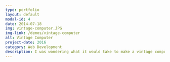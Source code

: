 ```yaml
---
type: portfolio
layout: default
modal-id: 4
date: 2014-07-18
img: vintage-computer.JPG
img-link: /demos/vintage-computer
alt: Vintage Computer
project-date: 2016
category: Web Development
description: I was wondering what it would take to make a vintage computer that could scale based on the browser size and would go full screen for smaller devices. Well this is it. Take a moment to resize your browser window while viewing this demo. You will notice the responsive ness. Additionally the text content on the screen scrolls independently of the page using a css trick.<a href="/demos/vintage-computer">PROJECT DEMO</a>
---
```

